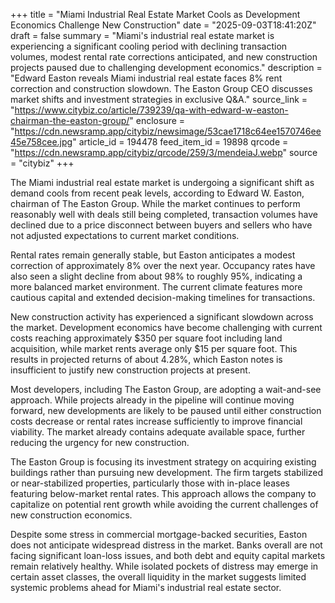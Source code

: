 +++
title = "Miami Industrial Real Estate Market Cools as Development Economics Challenge New Construction"
date = "2025-09-03T18:41:20Z"
draft = false
summary = "Miami's industrial real estate market is experiencing a significant cooling period with declining transaction volumes, modest rental rate corrections anticipated, and new construction projects paused due to challenging development economics."
description = "Edward Easton reveals Miami industrial real estate faces 8% rent correction and construction slowdown. The Easton Group CEO discusses market shifts and investment strategies in exclusive Q&A."
source_link = "https://www.citybiz.co/article/739239/qa-with-edward-w-easton-chairman-the-easton-group/"
enclosure = "https://cdn.newsramp.app/citybiz/newsimage/53cae1718c64ee1570746ee45e758cee.jpg"
article_id = 194478
feed_item_id = 19898
qrcode = "https://cdn.newsramp.app/citybiz/qrcode/259/3/mendeiaJ.webp"
source = "citybiz"
+++

<p>The Miami industrial real estate market is undergoing a significant shift as demand cools from recent peak levels, according to Edward W. Easton, chairman of The Easton Group. While the market continues to perform reasonably well with deals still being completed, transaction volumes have declined due to a price disconnect between buyers and sellers who have not adjusted expectations to current market conditions.</p><p>Rental rates remain generally stable, but Easton anticipates a modest correction of approximately 8% over the next year. Occupancy rates have also seen a slight decline from about 98% to roughly 95%, indicating a more balanced market environment. The current climate features more cautious capital and extended decision-making timelines for transactions.</p><p>New construction activity has experienced a significant slowdown across the market. Development economics have become challenging with current costs reaching approximately $350 per square foot including land acquisition, while market rents average only $15 per square foot. This results in projected returns of about 4.28%, which Easton notes is insufficient to justify new construction projects at present.</p><p>Most developers, including The Easton Group, are adopting a wait-and-see approach. While projects already in the pipeline will continue moving forward, new developments are likely to be paused until either construction costs decrease or rental rates increase sufficiently to improve financial viability. The market already contains adequate available space, further reducing the urgency for new construction.</p><p>The Easton Group is focusing its investment strategy on acquiring existing buildings rather than pursuing new development. The firm targets stabilized or near-stabilized properties, particularly those with in-place leases featuring below-market rental rates. This approach allows the company to capitalize on potential rent growth while avoiding the current challenges of new construction economics.</p><p>Despite some stress in commercial mortgage-backed securities, Easton does not anticipate widespread distress in the market. Banks overall are not facing significant loan-loss issues, and both debt and equity capital markets remain relatively healthy. While isolated pockets of distress may emerge in certain asset classes, the overall liquidity in the market suggests limited systemic problems ahead for Miami's industrial real estate sector.</p>